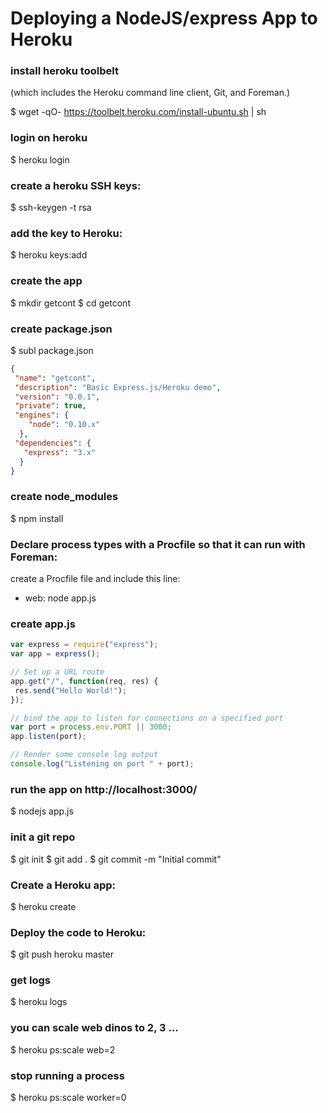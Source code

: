 # Deploying a NodeJS/express App to Heroku

### install heroku toolbelt 
(which includes the Heroku command line client, Git, and Foreman.)

$ wget -qO- https://toolbelt.heroku.com/install-ubuntu.sh | sh

### login on heroku
$ heroku login

### create a heroku SSH keys:
$ ssh-keygen -t rsa

### add the key to Heroku:
$ heroku keys:add

### create the app
$ mkdir getcont
$ cd getcont

### create package.json
$ subl package.json

```json
{
 "name": "getcont",
 "description": "Basic Express.js/Heroku demo",
 "version": "0.0.1",
 "private": true,
 "engines": {
    "node": "0.10.x"
  },
 "dependencies": {
   "express": "3.x"
  }
}
```
### create node_modules
$ npm install

### Declare process types with a Procfile so that it can run with Foreman:
create a Procfile file and include this line:
* web: node app.js

### create app.js

```javascript
var express = require("express");
var app = express();

// Set up a URL route
app.get("/", function(req, res) {
 res.send("Hello World!");
});

// bind the app to listen for connections on a specified port
var port = process.env.PORT || 3000;
app.listen(port);

// Render some console log output
console.log("Listening on port " + port);
```
### run the app on http://localhost:3000/
$ nodejs app.js

### init a git repo
$ git init
$ git add .
$ git commit -m "Initial commit"

### Create a Heroku app:
$ heroku create

### Deploy the code to Heroku:
$ git push heroku master

### get logs
$ heroku logs

### you can scale web dinos to 2, 3 ...
$ heroku ps:scale web=2

### stop running a process
$ heroku ps:scale worker=0